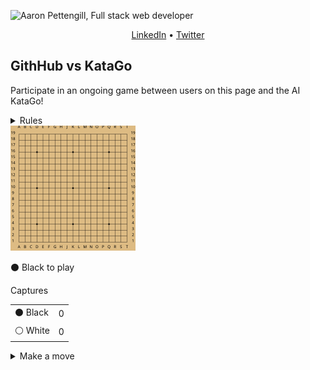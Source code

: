 ![Aaron Pettengill, Full stack web developer](https://github.com/airjp73/airjp73/assets/25882770/e0a7aae2-6b70-4a3e-9681-2e7b61e5774d)

<div align="center">
  
  [LinkedIn](https://www.linkedin.com/in/aaron-pettengill-7706846b/) • [Twitter](https://twitter.com/PettengillAaron)
  
</div>

## GithHub vs KataGo

Participate in an ongoing game between users on this page and the AI KataGo!

<details>
  <summary>Rules</summary>
  <ul>
    <li>Click on any legal move in the "Make a move" section below at any time to play a move for either player.</li>
    <li>Every 6 hours, a move will be played by KataGo with a low number of playouts.</li>
    <li>The game ends when KataGo passes or resigns.</li>
    <li>Completed games are stored in the <strong>history</strong> folder in this repo.</li>
  </ul>

</details>

<img src="./board.svg" alt="Current board state for GitHub vs KataGo game" />

<!-- MOVES START -->
<p>⚫️ Black<!-- --> to play</p><table><summary>Captures</summary><tr><td>⚫️ Black</td><td>0</td></tr><tr><td>⚪️ White</td><td>0</td></tr></table><details><summary>Make a move</summary><table><caption>Key</caption><tr><td>A1, B2, C3, etc...</td><td>Valid move (click to make a move)</td></tr><tr><td>⚫️</td><td>Occupied by Black</td></tr><tr><td>⚪️</td><td>Occupied by White</td></tr><tr><td>⭕️</td><td>Illegal move due to <a href="https://senseis.xmp.net/?Ko">Ko</a></td></tr><tr><td>💀</td><td>Illegal move due to<!-- --> <a href="https://senseis.xmp.net/?Suicide">self-capture</a></td></tr></table><table><caption>Choose a spot to move</caption><tr><td></td><td>A</td><td>B</td><td>C</td><td>D</td><td>E</td><td>F</td><td>G</td><td>H</td><td>J</td><td>K</td><td>L</td><td>M</td><td>N</td><td>O</td><td>P</td><td>Q</td><td>R</td><td>S</td><td>T</td></tr><tr><td>19</td><td><a href="https://kifu-io-2.vercel.app/gh_game/move?point=aa&amp;stone=b">A19</a></td><td><a href="https://kifu-io-2.vercel.app/gh_game/move?point=ba&amp;stone=b">B19</a></td><td><a href="https://kifu-io-2.vercel.app/gh_game/move?point=ca&amp;stone=b">C19</a></td><td><a href="https://kifu-io-2.vercel.app/gh_game/move?point=da&amp;stone=b">D19</a></td><td><a href="https://kifu-io-2.vercel.app/gh_game/move?point=ea&amp;stone=b">E19</a></td><td><a href="https://kifu-io-2.vercel.app/gh_game/move?point=fa&amp;stone=b">F19</a></td><td><a href="https://kifu-io-2.vercel.app/gh_game/move?point=ga&amp;stone=b">G19</a></td><td><a href="https://kifu-io-2.vercel.app/gh_game/move?point=ha&amp;stone=b">H19</a></td><td><a href="https://kifu-io-2.vercel.app/gh_game/move?point=ia&amp;stone=b">J19</a></td><td><a href="https://kifu-io-2.vercel.app/gh_game/move?point=ja&amp;stone=b">K19</a></td><td><a href="https://kifu-io-2.vercel.app/gh_game/move?point=ka&amp;stone=b">L19</a></td><td><a href="https://kifu-io-2.vercel.app/gh_game/move?point=la&amp;stone=b">M19</a></td><td><a href="https://kifu-io-2.vercel.app/gh_game/move?point=ma&amp;stone=b">N19</a></td><td><a href="https://kifu-io-2.vercel.app/gh_game/move?point=na&amp;stone=b">O19</a></td><td><a href="https://kifu-io-2.vercel.app/gh_game/move?point=oa&amp;stone=b">P19</a></td><td><a href="https://kifu-io-2.vercel.app/gh_game/move?point=pa&amp;stone=b">Q19</a></td><td><a href="https://kifu-io-2.vercel.app/gh_game/move?point=qa&amp;stone=b">R19</a></td><td><a href="https://kifu-io-2.vercel.app/gh_game/move?point=ra&amp;stone=b">S19</a></td><td><a href="https://kifu-io-2.vercel.app/gh_game/move?point=sa&amp;stone=b">T19</a></td></tr><tr><td>18</td><td><a href="https://kifu-io-2.vercel.app/gh_game/move?point=ab&amp;stone=b">A18</a></td><td><a href="https://kifu-io-2.vercel.app/gh_game/move?point=bb&amp;stone=b">B18</a></td><td><a href="https://kifu-io-2.vercel.app/gh_game/move?point=cb&amp;stone=b">C18</a></td><td><a href="https://kifu-io-2.vercel.app/gh_game/move?point=db&amp;stone=b">D18</a></td><td><a href="https://kifu-io-2.vercel.app/gh_game/move?point=eb&amp;stone=b">E18</a></td><td><a href="https://kifu-io-2.vercel.app/gh_game/move?point=fb&amp;stone=b">F18</a></td><td><a href="https://kifu-io-2.vercel.app/gh_game/move?point=gb&amp;stone=b">G18</a></td><td><a href="https://kifu-io-2.vercel.app/gh_game/move?point=hb&amp;stone=b">H18</a></td><td><a href="https://kifu-io-2.vercel.app/gh_game/move?point=ib&amp;stone=b">J18</a></td><td><a href="https://kifu-io-2.vercel.app/gh_game/move?point=jb&amp;stone=b">K18</a></td><td><a href="https://kifu-io-2.vercel.app/gh_game/move?point=kb&amp;stone=b">L18</a></td><td><a href="https://kifu-io-2.vercel.app/gh_game/move?point=lb&amp;stone=b">M18</a></td><td><a href="https://kifu-io-2.vercel.app/gh_game/move?point=mb&amp;stone=b">N18</a></td><td><a href="https://kifu-io-2.vercel.app/gh_game/move?point=nb&amp;stone=b">O18</a></td><td><a href="https://kifu-io-2.vercel.app/gh_game/move?point=ob&amp;stone=b">P18</a></td><td><a href="https://kifu-io-2.vercel.app/gh_game/move?point=pb&amp;stone=b">Q18</a></td><td><a href="https://kifu-io-2.vercel.app/gh_game/move?point=qb&amp;stone=b">R18</a></td><td><a href="https://kifu-io-2.vercel.app/gh_game/move?point=rb&amp;stone=b">S18</a></td><td><a href="https://kifu-io-2.vercel.app/gh_game/move?point=sb&amp;stone=b">T18</a></td></tr><tr><td>17</td><td><a href="https://kifu-io-2.vercel.app/gh_game/move?point=ac&amp;stone=b">A17</a></td><td><a href="https://kifu-io-2.vercel.app/gh_game/move?point=bc&amp;stone=b">B17</a></td><td><a href="https://kifu-io-2.vercel.app/gh_game/move?point=cc&amp;stone=b">C17</a></td><td><a href="https://kifu-io-2.vercel.app/gh_game/move?point=dc&amp;stone=b">D17</a></td><td><a href="https://kifu-io-2.vercel.app/gh_game/move?point=ec&amp;stone=b">E17</a></td><td><a href="https://kifu-io-2.vercel.app/gh_game/move?point=fc&amp;stone=b">F17</a></td><td><a href="https://kifu-io-2.vercel.app/gh_game/move?point=gc&amp;stone=b">G17</a></td><td><a href="https://kifu-io-2.vercel.app/gh_game/move?point=hc&amp;stone=b">H17</a></td><td><a href="https://kifu-io-2.vercel.app/gh_game/move?point=ic&amp;stone=b">J17</a></td><td><a href="https://kifu-io-2.vercel.app/gh_game/move?point=jc&amp;stone=b">K17</a></td><td><a href="https://kifu-io-2.vercel.app/gh_game/move?point=kc&amp;stone=b">L17</a></td><td><a href="https://kifu-io-2.vercel.app/gh_game/move?point=lc&amp;stone=b">M17</a></td><td><a href="https://kifu-io-2.vercel.app/gh_game/move?point=mc&amp;stone=b">N17</a></td><td><a href="https://kifu-io-2.vercel.app/gh_game/move?point=nc&amp;stone=b">O17</a></td><td><a href="https://kifu-io-2.vercel.app/gh_game/move?point=oc&amp;stone=b">P17</a></td><td><a href="https://kifu-io-2.vercel.app/gh_game/move?point=pc&amp;stone=b">Q17</a></td><td><a href="https://kifu-io-2.vercel.app/gh_game/move?point=qc&amp;stone=b">R17</a></td><td><a href="https://kifu-io-2.vercel.app/gh_game/move?point=rc&amp;stone=b">S17</a></td><td><a href="https://kifu-io-2.vercel.app/gh_game/move?point=sc&amp;stone=b">T17</a></td></tr><tr><td>16</td><td><a href="https://kifu-io-2.vercel.app/gh_game/move?point=ad&amp;stone=b">A16</a></td><td><a href="https://kifu-io-2.vercel.app/gh_game/move?point=bd&amp;stone=b">B16</a></td><td><a href="https://kifu-io-2.vercel.app/gh_game/move?point=cd&amp;stone=b">C16</a></td><td><a href="https://kifu-io-2.vercel.app/gh_game/move?point=dd&amp;stone=b">D16</a></td><td><a href="https://kifu-io-2.vercel.app/gh_game/move?point=ed&amp;stone=b">E16</a></td><td><a href="https://kifu-io-2.vercel.app/gh_game/move?point=fd&amp;stone=b">F16</a></td><td><a href="https://kifu-io-2.vercel.app/gh_game/move?point=gd&amp;stone=b">G16</a></td><td><a href="https://kifu-io-2.vercel.app/gh_game/move?point=hd&amp;stone=b">H16</a></td><td><a href="https://kifu-io-2.vercel.app/gh_game/move?point=id&amp;stone=b">J16</a></td><td><a href="https://kifu-io-2.vercel.app/gh_game/move?point=jd&amp;stone=b">K16</a></td><td><a href="https://kifu-io-2.vercel.app/gh_game/move?point=kd&amp;stone=b">L16</a></td><td><a href="https://kifu-io-2.vercel.app/gh_game/move?point=ld&amp;stone=b">M16</a></td><td><a href="https://kifu-io-2.vercel.app/gh_game/move?point=md&amp;stone=b">N16</a></td><td><a href="https://kifu-io-2.vercel.app/gh_game/move?point=nd&amp;stone=b">O16</a></td><td><a href="https://kifu-io-2.vercel.app/gh_game/move?point=od&amp;stone=b">P16</a></td><td><a href="https://kifu-io-2.vercel.app/gh_game/move?point=pd&amp;stone=b">Q16</a></td><td><a href="https://kifu-io-2.vercel.app/gh_game/move?point=qd&amp;stone=b">R16</a></td><td><a href="https://kifu-io-2.vercel.app/gh_game/move?point=rd&amp;stone=b">S16</a></td><td><a href="https://kifu-io-2.vercel.app/gh_game/move?point=sd&amp;stone=b">T16</a></td></tr><tr><td>15</td><td><a href="https://kifu-io-2.vercel.app/gh_game/move?point=ae&amp;stone=b">A15</a></td><td><a href="https://kifu-io-2.vercel.app/gh_game/move?point=be&amp;stone=b">B15</a></td><td><a href="https://kifu-io-2.vercel.app/gh_game/move?point=ce&amp;stone=b">C15</a></td><td><a href="https://kifu-io-2.vercel.app/gh_game/move?point=de&amp;stone=b">D15</a></td><td><a href="https://kifu-io-2.vercel.app/gh_game/move?point=ee&amp;stone=b">E15</a></td><td><a href="https://kifu-io-2.vercel.app/gh_game/move?point=fe&amp;stone=b">F15</a></td><td><a href="https://kifu-io-2.vercel.app/gh_game/move?point=ge&amp;stone=b">G15</a></td><td><a href="https://kifu-io-2.vercel.app/gh_game/move?point=he&amp;stone=b">H15</a></td><td><a href="https://kifu-io-2.vercel.app/gh_game/move?point=ie&amp;stone=b">J15</a></td><td><a href="https://kifu-io-2.vercel.app/gh_game/move?point=je&amp;stone=b">K15</a></td><td><a href="https://kifu-io-2.vercel.app/gh_game/move?point=ke&amp;stone=b">L15</a></td><td><a href="https://kifu-io-2.vercel.app/gh_game/move?point=le&amp;stone=b">M15</a></td><td><a href="https://kifu-io-2.vercel.app/gh_game/move?point=me&amp;stone=b">N15</a></td><td><a href="https://kifu-io-2.vercel.app/gh_game/move?point=ne&amp;stone=b">O15</a></td><td><a href="https://kifu-io-2.vercel.app/gh_game/move?point=oe&amp;stone=b">P15</a></td><td><a href="https://kifu-io-2.vercel.app/gh_game/move?point=pe&amp;stone=b">Q15</a></td><td><a href="https://kifu-io-2.vercel.app/gh_game/move?point=qe&amp;stone=b">R15</a></td><td><a href="https://kifu-io-2.vercel.app/gh_game/move?point=re&amp;stone=b">S15</a></td><td><a href="https://kifu-io-2.vercel.app/gh_game/move?point=se&amp;stone=b">T15</a></td></tr><tr><td>14</td><td><a href="https://kifu-io-2.vercel.app/gh_game/move?point=af&amp;stone=b">A14</a></td><td><a href="https://kifu-io-2.vercel.app/gh_game/move?point=bf&amp;stone=b">B14</a></td><td><a href="https://kifu-io-2.vercel.app/gh_game/move?point=cf&amp;stone=b">C14</a></td><td><a href="https://kifu-io-2.vercel.app/gh_game/move?point=df&amp;stone=b">D14</a></td><td><a href="https://kifu-io-2.vercel.app/gh_game/move?point=ef&amp;stone=b">E14</a></td><td><a href="https://kifu-io-2.vercel.app/gh_game/move?point=ff&amp;stone=b">F14</a></td><td><a href="https://kifu-io-2.vercel.app/gh_game/move?point=gf&amp;stone=b">G14</a></td><td><a href="https://kifu-io-2.vercel.app/gh_game/move?point=hf&amp;stone=b">H14</a></td><td><a href="https://kifu-io-2.vercel.app/gh_game/move?point=if&amp;stone=b">J14</a></td><td><a href="https://kifu-io-2.vercel.app/gh_game/move?point=jf&amp;stone=b">K14</a></td><td><a href="https://kifu-io-2.vercel.app/gh_game/move?point=kf&amp;stone=b">L14</a></td><td><a href="https://kifu-io-2.vercel.app/gh_game/move?point=lf&amp;stone=b">M14</a></td><td><a href="https://kifu-io-2.vercel.app/gh_game/move?point=mf&amp;stone=b">N14</a></td><td><a href="https://kifu-io-2.vercel.app/gh_game/move?point=nf&amp;stone=b">O14</a></td><td><a href="https://kifu-io-2.vercel.app/gh_game/move?point=of&amp;stone=b">P14</a></td><td><a href="https://kifu-io-2.vercel.app/gh_game/move?point=pf&amp;stone=b">Q14</a></td><td><a href="https://kifu-io-2.vercel.app/gh_game/move?point=qf&amp;stone=b">R14</a></td><td><a href="https://kifu-io-2.vercel.app/gh_game/move?point=rf&amp;stone=b">S14</a></td><td><a href="https://kifu-io-2.vercel.app/gh_game/move?point=sf&amp;stone=b">T14</a></td></tr><tr><td>13</td><td><a href="https://kifu-io-2.vercel.app/gh_game/move?point=ag&amp;stone=b">A13</a></td><td><a href="https://kifu-io-2.vercel.app/gh_game/move?point=bg&amp;stone=b">B13</a></td><td><a href="https://kifu-io-2.vercel.app/gh_game/move?point=cg&amp;stone=b">C13</a></td><td><a href="https://kifu-io-2.vercel.app/gh_game/move?point=dg&amp;stone=b">D13</a></td><td><a href="https://kifu-io-2.vercel.app/gh_game/move?point=eg&amp;stone=b">E13</a></td><td><a href="https://kifu-io-2.vercel.app/gh_game/move?point=fg&amp;stone=b">F13</a></td><td><a href="https://kifu-io-2.vercel.app/gh_game/move?point=gg&amp;stone=b">G13</a></td><td><a href="https://kifu-io-2.vercel.app/gh_game/move?point=hg&amp;stone=b">H13</a></td><td><a href="https://kifu-io-2.vercel.app/gh_game/move?point=ig&amp;stone=b">J13</a></td><td><a href="https://kifu-io-2.vercel.app/gh_game/move?point=jg&amp;stone=b">K13</a></td><td><a href="https://kifu-io-2.vercel.app/gh_game/move?point=kg&amp;stone=b">L13</a></td><td><a href="https://kifu-io-2.vercel.app/gh_game/move?point=lg&amp;stone=b">M13</a></td><td><a href="https://kifu-io-2.vercel.app/gh_game/move?point=mg&amp;stone=b">N13</a></td><td><a href="https://kifu-io-2.vercel.app/gh_game/move?point=ng&amp;stone=b">O13</a></td><td><a href="https://kifu-io-2.vercel.app/gh_game/move?point=og&amp;stone=b">P13</a></td><td><a href="https://kifu-io-2.vercel.app/gh_game/move?point=pg&amp;stone=b">Q13</a></td><td><a href="https://kifu-io-2.vercel.app/gh_game/move?point=qg&amp;stone=b">R13</a></td><td><a href="https://kifu-io-2.vercel.app/gh_game/move?point=rg&amp;stone=b">S13</a></td><td><a href="https://kifu-io-2.vercel.app/gh_game/move?point=sg&amp;stone=b">T13</a></td></tr><tr><td>12</td><td><a href="https://kifu-io-2.vercel.app/gh_game/move?point=ah&amp;stone=b">A12</a></td><td><a href="https://kifu-io-2.vercel.app/gh_game/move?point=bh&amp;stone=b">B12</a></td><td><a href="https://kifu-io-2.vercel.app/gh_game/move?point=ch&amp;stone=b">C12</a></td><td><a href="https://kifu-io-2.vercel.app/gh_game/move?point=dh&amp;stone=b">D12</a></td><td><a href="https://kifu-io-2.vercel.app/gh_game/move?point=eh&amp;stone=b">E12</a></td><td><a href="https://kifu-io-2.vercel.app/gh_game/move?point=fh&amp;stone=b">F12</a></td><td><a href="https://kifu-io-2.vercel.app/gh_game/move?point=gh&amp;stone=b">G12</a></td><td><a href="https://kifu-io-2.vercel.app/gh_game/move?point=hh&amp;stone=b">H12</a></td><td><a href="https://kifu-io-2.vercel.app/gh_game/move?point=ih&amp;stone=b">J12</a></td><td><a href="https://kifu-io-2.vercel.app/gh_game/move?point=jh&amp;stone=b">K12</a></td><td><a href="https://kifu-io-2.vercel.app/gh_game/move?point=kh&amp;stone=b">L12</a></td><td><a href="https://kifu-io-2.vercel.app/gh_game/move?point=lh&amp;stone=b">M12</a></td><td><a href="https://kifu-io-2.vercel.app/gh_game/move?point=mh&amp;stone=b">N12</a></td><td><a href="https://kifu-io-2.vercel.app/gh_game/move?point=nh&amp;stone=b">O12</a></td><td><a href="https://kifu-io-2.vercel.app/gh_game/move?point=oh&amp;stone=b">P12</a></td><td><a href="https://kifu-io-2.vercel.app/gh_game/move?point=ph&amp;stone=b">Q12</a></td><td><a href="https://kifu-io-2.vercel.app/gh_game/move?point=qh&amp;stone=b">R12</a></td><td><a href="https://kifu-io-2.vercel.app/gh_game/move?point=rh&amp;stone=b">S12</a></td><td><a href="https://kifu-io-2.vercel.app/gh_game/move?point=sh&amp;stone=b">T12</a></td></tr><tr><td>11</td><td><a href="https://kifu-io-2.vercel.app/gh_game/move?point=ai&amp;stone=b">A11</a></td><td><a href="https://kifu-io-2.vercel.app/gh_game/move?point=bi&amp;stone=b">B11</a></td><td><a href="https://kifu-io-2.vercel.app/gh_game/move?point=ci&amp;stone=b">C11</a></td><td><a href="https://kifu-io-2.vercel.app/gh_game/move?point=di&amp;stone=b">D11</a></td><td><a href="https://kifu-io-2.vercel.app/gh_game/move?point=ei&amp;stone=b">E11</a></td><td><a href="https://kifu-io-2.vercel.app/gh_game/move?point=fi&amp;stone=b">F11</a></td><td><a href="https://kifu-io-2.vercel.app/gh_game/move?point=gi&amp;stone=b">G11</a></td><td><a href="https://kifu-io-2.vercel.app/gh_game/move?point=hi&amp;stone=b">H11</a></td><td><a href="https://kifu-io-2.vercel.app/gh_game/move?point=ii&amp;stone=b">J11</a></td><td><a href="https://kifu-io-2.vercel.app/gh_game/move?point=ji&amp;stone=b">K11</a></td><td><a href="https://kifu-io-2.vercel.app/gh_game/move?point=ki&amp;stone=b">L11</a></td><td><a href="https://kifu-io-2.vercel.app/gh_game/move?point=li&amp;stone=b">M11</a></td><td><a href="https://kifu-io-2.vercel.app/gh_game/move?point=mi&amp;stone=b">N11</a></td><td><a href="https://kifu-io-2.vercel.app/gh_game/move?point=ni&amp;stone=b">O11</a></td><td><a href="https://kifu-io-2.vercel.app/gh_game/move?point=oi&amp;stone=b">P11</a></td><td><a href="https://kifu-io-2.vercel.app/gh_game/move?point=pi&amp;stone=b">Q11</a></td><td><a href="https://kifu-io-2.vercel.app/gh_game/move?point=qi&amp;stone=b">R11</a></td><td><a href="https://kifu-io-2.vercel.app/gh_game/move?point=ri&amp;stone=b">S11</a></td><td><a href="https://kifu-io-2.vercel.app/gh_game/move?point=si&amp;stone=b">T11</a></td></tr><tr><td>10</td><td><a href="https://kifu-io-2.vercel.app/gh_game/move?point=aj&amp;stone=b">A10</a></td><td><a href="https://kifu-io-2.vercel.app/gh_game/move?point=bj&amp;stone=b">B10</a></td><td><a href="https://kifu-io-2.vercel.app/gh_game/move?point=cj&amp;stone=b">C10</a></td><td><a href="https://kifu-io-2.vercel.app/gh_game/move?point=dj&amp;stone=b">D10</a></td><td><a href="https://kifu-io-2.vercel.app/gh_game/move?point=ej&amp;stone=b">E10</a></td><td><a href="https://kifu-io-2.vercel.app/gh_game/move?point=fj&amp;stone=b">F10</a></td><td><a href="https://kifu-io-2.vercel.app/gh_game/move?point=gj&amp;stone=b">G10</a></td><td><a href="https://kifu-io-2.vercel.app/gh_game/move?point=hj&amp;stone=b">H10</a></td><td><a href="https://kifu-io-2.vercel.app/gh_game/move?point=ij&amp;stone=b">J10</a></td><td><a href="https://kifu-io-2.vercel.app/gh_game/move?point=jj&amp;stone=b">K10</a></td><td><a href="https://kifu-io-2.vercel.app/gh_game/move?point=kj&amp;stone=b">L10</a></td><td><a href="https://kifu-io-2.vercel.app/gh_game/move?point=lj&amp;stone=b">M10</a></td><td><a href="https://kifu-io-2.vercel.app/gh_game/move?point=mj&amp;stone=b">N10</a></td><td><a href="https://kifu-io-2.vercel.app/gh_game/move?point=nj&amp;stone=b">O10</a></td><td><a href="https://kifu-io-2.vercel.app/gh_game/move?point=oj&amp;stone=b">P10</a></td><td><a href="https://kifu-io-2.vercel.app/gh_game/move?point=pj&amp;stone=b">Q10</a></td><td><a href="https://kifu-io-2.vercel.app/gh_game/move?point=qj&amp;stone=b">R10</a></td><td><a href="https://kifu-io-2.vercel.app/gh_game/move?point=rj&amp;stone=b">S10</a></td><td><a href="https://kifu-io-2.vercel.app/gh_game/move?point=sj&amp;stone=b">T10</a></td></tr><tr><td>9</td><td><a href="https://kifu-io-2.vercel.app/gh_game/move?point=ak&amp;stone=b">A9</a></td><td><a href="https://kifu-io-2.vercel.app/gh_game/move?point=bk&amp;stone=b">B9</a></td><td><a href="https://kifu-io-2.vercel.app/gh_game/move?point=ck&amp;stone=b">C9</a></td><td><a href="https://kifu-io-2.vercel.app/gh_game/move?point=dk&amp;stone=b">D9</a></td><td><a href="https://kifu-io-2.vercel.app/gh_game/move?point=ek&amp;stone=b">E9</a></td><td><a href="https://kifu-io-2.vercel.app/gh_game/move?point=fk&amp;stone=b">F9</a></td><td><a href="https://kifu-io-2.vercel.app/gh_game/move?point=gk&amp;stone=b">G9</a></td><td><a href="https://kifu-io-2.vercel.app/gh_game/move?point=hk&amp;stone=b">H9</a></td><td><a href="https://kifu-io-2.vercel.app/gh_game/move?point=ik&amp;stone=b">J9</a></td><td><a href="https://kifu-io-2.vercel.app/gh_game/move?point=jk&amp;stone=b">K9</a></td><td><a href="https://kifu-io-2.vercel.app/gh_game/move?point=kk&amp;stone=b">L9</a></td><td><a href="https://kifu-io-2.vercel.app/gh_game/move?point=lk&amp;stone=b">M9</a></td><td><a href="https://kifu-io-2.vercel.app/gh_game/move?point=mk&amp;stone=b">N9</a></td><td><a href="https://kifu-io-2.vercel.app/gh_game/move?point=nk&amp;stone=b">O9</a></td><td><a href="https://kifu-io-2.vercel.app/gh_game/move?point=ok&amp;stone=b">P9</a></td><td><a href="https://kifu-io-2.vercel.app/gh_game/move?point=pk&amp;stone=b">Q9</a></td><td><a href="https://kifu-io-2.vercel.app/gh_game/move?point=qk&amp;stone=b">R9</a></td><td><a href="https://kifu-io-2.vercel.app/gh_game/move?point=rk&amp;stone=b">S9</a></td><td><a href="https://kifu-io-2.vercel.app/gh_game/move?point=sk&amp;stone=b">T9</a></td></tr><tr><td>8</td><td><a href="https://kifu-io-2.vercel.app/gh_game/move?point=al&amp;stone=b">A8</a></td><td><a href="https://kifu-io-2.vercel.app/gh_game/move?point=bl&amp;stone=b">B8</a></td><td><a href="https://kifu-io-2.vercel.app/gh_game/move?point=cl&amp;stone=b">C8</a></td><td><a href="https://kifu-io-2.vercel.app/gh_game/move?point=dl&amp;stone=b">D8</a></td><td><a href="https://kifu-io-2.vercel.app/gh_game/move?point=el&amp;stone=b">E8</a></td><td><a href="https://kifu-io-2.vercel.app/gh_game/move?point=fl&amp;stone=b">F8</a></td><td><a href="https://kifu-io-2.vercel.app/gh_game/move?point=gl&amp;stone=b">G8</a></td><td><a href="https://kifu-io-2.vercel.app/gh_game/move?point=hl&amp;stone=b">H8</a></td><td><a href="https://kifu-io-2.vercel.app/gh_game/move?point=il&amp;stone=b">J8</a></td><td><a href="https://kifu-io-2.vercel.app/gh_game/move?point=jl&amp;stone=b">K8</a></td><td><a href="https://kifu-io-2.vercel.app/gh_game/move?point=kl&amp;stone=b">L8</a></td><td><a href="https://kifu-io-2.vercel.app/gh_game/move?point=ll&amp;stone=b">M8</a></td><td><a href="https://kifu-io-2.vercel.app/gh_game/move?point=ml&amp;stone=b">N8</a></td><td><a href="https://kifu-io-2.vercel.app/gh_game/move?point=nl&amp;stone=b">O8</a></td><td><a href="https://kifu-io-2.vercel.app/gh_game/move?point=ol&amp;stone=b">P8</a></td><td><a href="https://kifu-io-2.vercel.app/gh_game/move?point=pl&amp;stone=b">Q8</a></td><td><a href="https://kifu-io-2.vercel.app/gh_game/move?point=ql&amp;stone=b">R8</a></td><td><a href="https://kifu-io-2.vercel.app/gh_game/move?point=rl&amp;stone=b">S8</a></td><td><a href="https://kifu-io-2.vercel.app/gh_game/move?point=sl&amp;stone=b">T8</a></td></tr><tr><td>7</td><td><a href="https://kifu-io-2.vercel.app/gh_game/move?point=am&amp;stone=b">A7</a></td><td><a href="https://kifu-io-2.vercel.app/gh_game/move?point=bm&amp;stone=b">B7</a></td><td><a href="https://kifu-io-2.vercel.app/gh_game/move?point=cm&amp;stone=b">C7</a></td><td><a href="https://kifu-io-2.vercel.app/gh_game/move?point=dm&amp;stone=b">D7</a></td><td><a href="https://kifu-io-2.vercel.app/gh_game/move?point=em&amp;stone=b">E7</a></td><td><a href="https://kifu-io-2.vercel.app/gh_game/move?point=fm&amp;stone=b">F7</a></td><td><a href="https://kifu-io-2.vercel.app/gh_game/move?point=gm&amp;stone=b">G7</a></td><td><a href="https://kifu-io-2.vercel.app/gh_game/move?point=hm&amp;stone=b">H7</a></td><td><a href="https://kifu-io-2.vercel.app/gh_game/move?point=im&amp;stone=b">J7</a></td><td><a href="https://kifu-io-2.vercel.app/gh_game/move?point=jm&amp;stone=b">K7</a></td><td><a href="https://kifu-io-2.vercel.app/gh_game/move?point=km&amp;stone=b">L7</a></td><td><a href="https://kifu-io-2.vercel.app/gh_game/move?point=lm&amp;stone=b">M7</a></td><td><a href="https://kifu-io-2.vercel.app/gh_game/move?point=mm&amp;stone=b">N7</a></td><td><a href="https://kifu-io-2.vercel.app/gh_game/move?point=nm&amp;stone=b">O7</a></td><td><a href="https://kifu-io-2.vercel.app/gh_game/move?point=om&amp;stone=b">P7</a></td><td><a href="https://kifu-io-2.vercel.app/gh_game/move?point=pm&amp;stone=b">Q7</a></td><td><a href="https://kifu-io-2.vercel.app/gh_game/move?point=qm&amp;stone=b">R7</a></td><td><a href="https://kifu-io-2.vercel.app/gh_game/move?point=rm&amp;stone=b">S7</a></td><td><a href="https://kifu-io-2.vercel.app/gh_game/move?point=sm&amp;stone=b">T7</a></td></tr><tr><td>6</td><td><a href="https://kifu-io-2.vercel.app/gh_game/move?point=an&amp;stone=b">A6</a></td><td><a href="https://kifu-io-2.vercel.app/gh_game/move?point=bn&amp;stone=b">B6</a></td><td><a href="https://kifu-io-2.vercel.app/gh_game/move?point=cn&amp;stone=b">C6</a></td><td><a href="https://kifu-io-2.vercel.app/gh_game/move?point=dn&amp;stone=b">D6</a></td><td><a href="https://kifu-io-2.vercel.app/gh_game/move?point=en&amp;stone=b">E6</a></td><td><a href="https://kifu-io-2.vercel.app/gh_game/move?point=fn&amp;stone=b">F6</a></td><td><a href="https://kifu-io-2.vercel.app/gh_game/move?point=gn&amp;stone=b">G6</a></td><td><a href="https://kifu-io-2.vercel.app/gh_game/move?point=hn&amp;stone=b">H6</a></td><td><a href="https://kifu-io-2.vercel.app/gh_game/move?point=in&amp;stone=b">J6</a></td><td><a href="https://kifu-io-2.vercel.app/gh_game/move?point=jn&amp;stone=b">K6</a></td><td><a href="https://kifu-io-2.vercel.app/gh_game/move?point=kn&amp;stone=b">L6</a></td><td><a href="https://kifu-io-2.vercel.app/gh_game/move?point=ln&amp;stone=b">M6</a></td><td><a href="https://kifu-io-2.vercel.app/gh_game/move?point=mn&amp;stone=b">N6</a></td><td><a href="https://kifu-io-2.vercel.app/gh_game/move?point=nn&amp;stone=b">O6</a></td><td><a href="https://kifu-io-2.vercel.app/gh_game/move?point=on&amp;stone=b">P6</a></td><td><a href="https://kifu-io-2.vercel.app/gh_game/move?point=pn&amp;stone=b">Q6</a></td><td><a href="https://kifu-io-2.vercel.app/gh_game/move?point=qn&amp;stone=b">R6</a></td><td><a href="https://kifu-io-2.vercel.app/gh_game/move?point=rn&amp;stone=b">S6</a></td><td><a href="https://kifu-io-2.vercel.app/gh_game/move?point=sn&amp;stone=b">T6</a></td></tr><tr><td>5</td><td><a href="https://kifu-io-2.vercel.app/gh_game/move?point=ao&amp;stone=b">A5</a></td><td><a href="https://kifu-io-2.vercel.app/gh_game/move?point=bo&amp;stone=b">B5</a></td><td><a href="https://kifu-io-2.vercel.app/gh_game/move?point=co&amp;stone=b">C5</a></td><td><a href="https://kifu-io-2.vercel.app/gh_game/move?point=do&amp;stone=b">D5</a></td><td><a href="https://kifu-io-2.vercel.app/gh_game/move?point=eo&amp;stone=b">E5</a></td><td><a href="https://kifu-io-2.vercel.app/gh_game/move?point=fo&amp;stone=b">F5</a></td><td><a href="https://kifu-io-2.vercel.app/gh_game/move?point=go&amp;stone=b">G5</a></td><td><a href="https://kifu-io-2.vercel.app/gh_game/move?point=ho&amp;stone=b">H5</a></td><td><a href="https://kifu-io-2.vercel.app/gh_game/move?point=io&amp;stone=b">J5</a></td><td><a href="https://kifu-io-2.vercel.app/gh_game/move?point=jo&amp;stone=b">K5</a></td><td><a href="https://kifu-io-2.vercel.app/gh_game/move?point=ko&amp;stone=b">L5</a></td><td><a href="https://kifu-io-2.vercel.app/gh_game/move?point=lo&amp;stone=b">M5</a></td><td><a href="https://kifu-io-2.vercel.app/gh_game/move?point=mo&amp;stone=b">N5</a></td><td><a href="https://kifu-io-2.vercel.app/gh_game/move?point=no&amp;stone=b">O5</a></td><td><a href="https://kifu-io-2.vercel.app/gh_game/move?point=oo&amp;stone=b">P5</a></td><td><a href="https://kifu-io-2.vercel.app/gh_game/move?point=po&amp;stone=b">Q5</a></td><td><a href="https://kifu-io-2.vercel.app/gh_game/move?point=qo&amp;stone=b">R5</a></td><td><a href="https://kifu-io-2.vercel.app/gh_game/move?point=ro&amp;stone=b">S5</a></td><td><a href="https://kifu-io-2.vercel.app/gh_game/move?point=so&amp;stone=b">T5</a></td></tr><tr><td>4</td><td><a href="https://kifu-io-2.vercel.app/gh_game/move?point=ap&amp;stone=b">A4</a></td><td><a href="https://kifu-io-2.vercel.app/gh_game/move?point=bp&amp;stone=b">B4</a></td><td><a href="https://kifu-io-2.vercel.app/gh_game/move?point=cp&amp;stone=b">C4</a></td><td><a href="https://kifu-io-2.vercel.app/gh_game/move?point=dp&amp;stone=b">D4</a></td><td><a href="https://kifu-io-2.vercel.app/gh_game/move?point=ep&amp;stone=b">E4</a></td><td><a href="https://kifu-io-2.vercel.app/gh_game/move?point=fp&amp;stone=b">F4</a></td><td><a href="https://kifu-io-2.vercel.app/gh_game/move?point=gp&amp;stone=b">G4</a></td><td><a href="https://kifu-io-2.vercel.app/gh_game/move?point=hp&amp;stone=b">H4</a></td><td><a href="https://kifu-io-2.vercel.app/gh_game/move?point=ip&amp;stone=b">J4</a></td><td><a href="https://kifu-io-2.vercel.app/gh_game/move?point=jp&amp;stone=b">K4</a></td><td><a href="https://kifu-io-2.vercel.app/gh_game/move?point=kp&amp;stone=b">L4</a></td><td><a href="https://kifu-io-2.vercel.app/gh_game/move?point=lp&amp;stone=b">M4</a></td><td><a href="https://kifu-io-2.vercel.app/gh_game/move?point=mp&amp;stone=b">N4</a></td><td><a href="https://kifu-io-2.vercel.app/gh_game/move?point=np&amp;stone=b">O4</a></td><td><a href="https://kifu-io-2.vercel.app/gh_game/move?point=op&amp;stone=b">P4</a></td><td><a href="https://kifu-io-2.vercel.app/gh_game/move?point=pp&amp;stone=b">Q4</a></td><td><a href="https://kifu-io-2.vercel.app/gh_game/move?point=qp&amp;stone=b">R4</a></td><td><a href="https://kifu-io-2.vercel.app/gh_game/move?point=rp&amp;stone=b">S4</a></td><td><a href="https://kifu-io-2.vercel.app/gh_game/move?point=sp&amp;stone=b">T4</a></td></tr><tr><td>3</td><td><a href="https://kifu-io-2.vercel.app/gh_game/move?point=aq&amp;stone=b">A3</a></td><td><a href="https://kifu-io-2.vercel.app/gh_game/move?point=bq&amp;stone=b">B3</a></td><td><a href="https://kifu-io-2.vercel.app/gh_game/move?point=cq&amp;stone=b">C3</a></td><td><a href="https://kifu-io-2.vercel.app/gh_game/move?point=dq&amp;stone=b">D3</a></td><td><a href="https://kifu-io-2.vercel.app/gh_game/move?point=eq&amp;stone=b">E3</a></td><td><a href="https://kifu-io-2.vercel.app/gh_game/move?point=fq&amp;stone=b">F3</a></td><td><a href="https://kifu-io-2.vercel.app/gh_game/move?point=gq&amp;stone=b">G3</a></td><td><a href="https://kifu-io-2.vercel.app/gh_game/move?point=hq&amp;stone=b">H3</a></td><td><a href="https://kifu-io-2.vercel.app/gh_game/move?point=iq&amp;stone=b">J3</a></td><td><a href="https://kifu-io-2.vercel.app/gh_game/move?point=jq&amp;stone=b">K3</a></td><td><a href="https://kifu-io-2.vercel.app/gh_game/move?point=kq&amp;stone=b">L3</a></td><td><a href="https://kifu-io-2.vercel.app/gh_game/move?point=lq&amp;stone=b">M3</a></td><td><a href="https://kifu-io-2.vercel.app/gh_game/move?point=mq&amp;stone=b">N3</a></td><td><a href="https://kifu-io-2.vercel.app/gh_game/move?point=nq&amp;stone=b">O3</a></td><td><a href="https://kifu-io-2.vercel.app/gh_game/move?point=oq&amp;stone=b">P3</a></td><td><a href="https://kifu-io-2.vercel.app/gh_game/move?point=pq&amp;stone=b">Q3</a></td><td><a href="https://kifu-io-2.vercel.app/gh_game/move?point=qq&amp;stone=b">R3</a></td><td><a href="https://kifu-io-2.vercel.app/gh_game/move?point=rq&amp;stone=b">S3</a></td><td><a href="https://kifu-io-2.vercel.app/gh_game/move?point=sq&amp;stone=b">T3</a></td></tr><tr><td>2</td><td><a href="https://kifu-io-2.vercel.app/gh_game/move?point=ar&amp;stone=b">A2</a></td><td><a href="https://kifu-io-2.vercel.app/gh_game/move?point=br&amp;stone=b">B2</a></td><td><a href="https://kifu-io-2.vercel.app/gh_game/move?point=cr&amp;stone=b">C2</a></td><td><a href="https://kifu-io-2.vercel.app/gh_game/move?point=dr&amp;stone=b">D2</a></td><td><a href="https://kifu-io-2.vercel.app/gh_game/move?point=er&amp;stone=b">E2</a></td><td><a href="https://kifu-io-2.vercel.app/gh_game/move?point=fr&amp;stone=b">F2</a></td><td><a href="https://kifu-io-2.vercel.app/gh_game/move?point=gr&amp;stone=b">G2</a></td><td><a href="https://kifu-io-2.vercel.app/gh_game/move?point=hr&amp;stone=b">H2</a></td><td><a href="https://kifu-io-2.vercel.app/gh_game/move?point=ir&amp;stone=b">J2</a></td><td><a href="https://kifu-io-2.vercel.app/gh_game/move?point=jr&amp;stone=b">K2</a></td><td><a href="https://kifu-io-2.vercel.app/gh_game/move?point=kr&amp;stone=b">L2</a></td><td><a href="https://kifu-io-2.vercel.app/gh_game/move?point=lr&amp;stone=b">M2</a></td><td><a href="https://kifu-io-2.vercel.app/gh_game/move?point=mr&amp;stone=b">N2</a></td><td><a href="https://kifu-io-2.vercel.app/gh_game/move?point=nr&amp;stone=b">O2</a></td><td><a href="https://kifu-io-2.vercel.app/gh_game/move?point=or&amp;stone=b">P2</a></td><td><a href="https://kifu-io-2.vercel.app/gh_game/move?point=pr&amp;stone=b">Q2</a></td><td><a href="https://kifu-io-2.vercel.app/gh_game/move?point=qr&amp;stone=b">R2</a></td><td><a href="https://kifu-io-2.vercel.app/gh_game/move?point=rr&amp;stone=b">S2</a></td><td><a href="https://kifu-io-2.vercel.app/gh_game/move?point=sr&amp;stone=b">T2</a></td></tr><tr><td>1</td><td><a href="https://kifu-io-2.vercel.app/gh_game/move?point=as&amp;stone=b">A1</a></td><td><a href="https://kifu-io-2.vercel.app/gh_game/move?point=bs&amp;stone=b">B1</a></td><td><a href="https://kifu-io-2.vercel.app/gh_game/move?point=cs&amp;stone=b">C1</a></td><td><a href="https://kifu-io-2.vercel.app/gh_game/move?point=ds&amp;stone=b">D1</a></td><td><a href="https://kifu-io-2.vercel.app/gh_game/move?point=es&amp;stone=b">E1</a></td><td><a href="https://kifu-io-2.vercel.app/gh_game/move?point=fs&amp;stone=b">F1</a></td><td><a href="https://kifu-io-2.vercel.app/gh_game/move?point=gs&amp;stone=b">G1</a></td><td><a href="https://kifu-io-2.vercel.app/gh_game/move?point=hs&amp;stone=b">H1</a></td><td><a href="https://kifu-io-2.vercel.app/gh_game/move?point=is&amp;stone=b">J1</a></td><td><a href="https://kifu-io-2.vercel.app/gh_game/move?point=js&amp;stone=b">K1</a></td><td><a href="https://kifu-io-2.vercel.app/gh_game/move?point=ks&amp;stone=b">L1</a></td><td><a href="https://kifu-io-2.vercel.app/gh_game/move?point=ls&amp;stone=b">M1</a></td><td><a href="https://kifu-io-2.vercel.app/gh_game/move?point=ms&amp;stone=b">N1</a></td><td><a href="https://kifu-io-2.vercel.app/gh_game/move?point=ns&amp;stone=b">O1</a></td><td><a href="https://kifu-io-2.vercel.app/gh_game/move?point=os&amp;stone=b">P1</a></td><td><a href="https://kifu-io-2.vercel.app/gh_game/move?point=ps&amp;stone=b">Q1</a></td><td><a href="https://kifu-io-2.vercel.app/gh_game/move?point=qs&amp;stone=b">R1</a></td><td><a href="https://kifu-io-2.vercel.app/gh_game/move?point=rs&amp;stone=b">S1</a></td><td><a href="https://kifu-io-2.vercel.app/gh_game/move?point=ss&amp;stone=b">T1</a></td></tr></table></details>
<!-- MOVES END -->